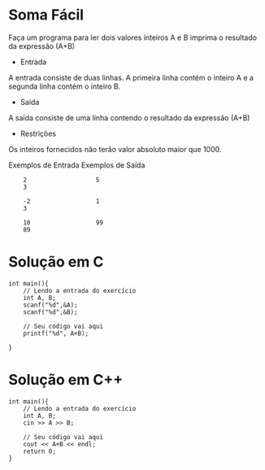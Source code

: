 # Soma Fácil

Faça um programa para ler dois valores inteiros A e B  imprima o resultado da expressão (A+B)

- Entrada

A entrada consiste de duas linhas. A primeira linha contém o inteiro A e a segunda linha contém o inteiro B.

- Saída

A saída consiste de uma linha contendo o resultado da expressão (A+B)

- Restrições

Os inteiros fornecidos não terão valor absoluto maior que 1000.

Exemplos de Entrada	Exemplos de Saída

        2                   5
        3

        -2                  1
        3

        10                  99
        89


# Solução em C
```
int main(){
    // Lendo a entrada do exercício
	int A, B;
	scanf("%d",&A);
	scanf("%d",&B);

    // Seu código vai aqui
	printf("%d", A+B); 

}
```
# Solução em C++
```
int main(){
    // Lendo a entrada do exercício
    int A, B;
    cin >> A >> B;

    // Seu código vai aqui
	cout << A+B << endl;
    return 0;
}
```